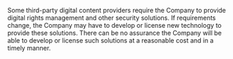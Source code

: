 Some third-party digital content providers require the Company to provide digital rights management and other security solutions.
If requirements change, the Company may have to develop or license new technology to provide these solutions. There can be
no assurance the Company will be able to develop or license such solutions at a reasonable cost and in a timely manner.